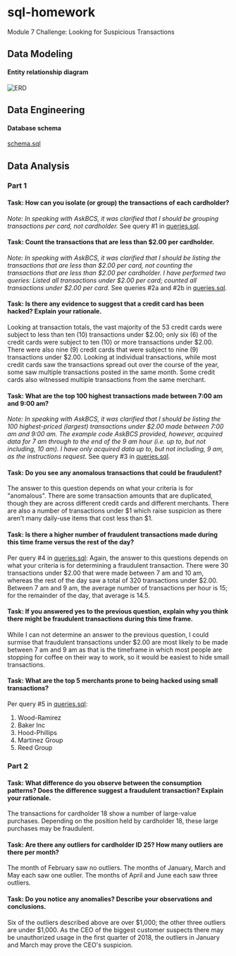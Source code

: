 # sql-homework
Module 7 Challenge: Looking for Suspicious Transactions

## Data Modeling
#### Entity relationship diagram
![ERD]('Images/qdbd_schema.png')

## Data Engineering
#### Database schema
[schema.sql]('Data/schema.sql')

## Data Analysis
### Part 1
#### Task: How can you isolate (or group) the transactions of each cardholder?
*Note: In speaking with AskBCS, it was clarified that I should be grouping transactions per card, not cardholder.*
See query \#1 in [queries.sql]('Data/queries.sql').

#### Task: Count the transactions that are less than $2.00 per cardholder.
*Note: In speaking with AskBCS, it was clarified that I should be listing the transactions that are less than $2.00 per card, not counting the transactions that are less than $2.00 per cardholder. I have performed two queries: Listed all transactions under $2.00 per card; counted all transactions under $2.00 per card.*
See queries \#2a and \#2b in [queries.sql]('Data/queries.sql').

#### Task: Is there any evidence to suggest that a credit card has been hacked? Explain your rationale.
Looking at transaction totals, the vast majority of the 53 credit cards were subject to less than ten (10) transactions under $2.00; only six (6) of the credit cards were subject to ten (10) or more transactions under $2.00. There were also nine (9) credit cards that were subject to nine (9) transactions under $2.00. Looking at individual transactions, while most credit cards saw the transactions spread out over the course of the year, some saw multiple transactions posted in the same month. Some credit cards also witnessed multiple transactions from the same merchant.

#### Task: What are the top 100 highest transactions made between 7:00 am and 9:00 am?
*Note: In speaking with AskBCS, it was clarified that I should be listing the 100 highest-priced (largest) transactions under $2.00 made between 7:00 am and 9:00 am. The example code AskBCS provided, however, acquired data for 7 am through to the end of the 9 am hour (i.e. up to, but not including, 10 am). I have only acquired data up to, but not including, 9 am, as the instructions request.*
See query \#3 in [queries.sql]('Data/queries.sql').

#### Task: Do you see any anomalous transactions that could be fraudulent?
The answer to this question depends on what your criteria is for "anomalous". There are some transaction amounts that are duplicated, though they are across different credit cards and different merchants. There are also a number of transactions under $1 which raise suspicion as there aren't many daily-use items that cost less than $1.

#### Task: Is there a higher number of fraudulent transactions made during this time frame versus the rest of the day?
Per query \#4 in [queries.sql]('Data/queries.sql'):
Again, the answer to this questions depends on what your criteria is for determining a fraudulent transaction. There were 30 transactions under $2.00 that were made between 7 am and 10 am, whereas the rest of the day saw a total of 320 transactions under $2.00. Between 7 am and 9 am, the average number of transactions per hour is 15; for the remainder of the day, that average is 14.5.

#### Task: If you answered yes to the previous question, explain why you think there might be fraudulent transactions during this time frame.
While I can not determine an answer to the previous question, I could surmise that fraudulent transactions under $2.00 are most likely to be made between 7 am and 9 am as that is the timeframe in which most people are stopping for coffee on their way to work, so it would be easiest to hide small transactions.

#### Task: What are the top 5 merchants prone to being hacked using small transactions?
Per query \#5 in [queries.sql]('Data/queries.sql'):
1. Wood-Ramirez
2. Baker Inc
3. Hood-Phillips
4. Martinez Group
5. Reed Group

### Part 2
#### Task: What difference do you observe between the consumption patterns? Does the difference suggest a fraudulent transaction? Explain your rationale.
The transactions for cardholder 18 show a number of large-value purchases. Depending on the position held by cardholder 18, these large purchases may be fraudulent.

#### Task: Are there any outliers for cardholder ID 25? How many outliers are there per month?
The month of February saw no outliers. The months of January, March and May each saw one outlier. The months of April and June each saw three outliers.

#### Task: Do you notice any anomalies? Describe your observations and conclusions.
Six of the outliers described above are over $1,000; the other three outliers are under $1,000. As the CEO of the biggest customer suspects there may be unauthorized usage in the first quarter of 2018, the outliers in January and March may prove the CEO's suspicion.